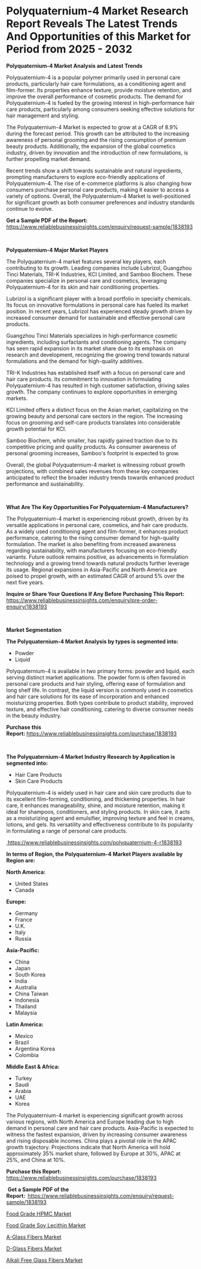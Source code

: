 <p><h1>Polyquaternium-4 Market Research Report Reveals The Latest Trends And Opportunities of this Market for Period from 2025 - 2032</h1></p><p><strong>Polyquaternium-4 Market Analysis and Latest Trends</strong></p>
<p><p>Polyquaternium-4 is a popular polymer primarily used in personal care products, particularly hair care formulations, as a conditioning agent and film-former. Its properties enhance texture, provide moisture retention, and improve the overall performance of cosmetic products. The demand for Polyquaternium-4 is fueled by the growing interest in high-performance hair care products, particularly among consumers seeking effective solutions for hair management and styling.</p><p>The Polyquaternium-4 Market is expected to grow at a CAGR of 8.9% during the forecast period. This growth can be attributed to the increasing awareness of personal grooming and the rising consumption of premium beauty products. Additionally, the expansion of the global cosmetics industry, driven by innovation and the introduction of new formulations, is further propelling market demand.</p><p>Recent trends show a shift towards sustainable and natural ingredients, prompting manufacturers to explore eco-friendly applications of Polyquaternium-4. The rise of e-commerce platforms is also changing how consumers purchase personal care products, making it easier to access a variety of options. Overall, the Polyquaternium-4 Market is well-positioned for significant growth as both consumer preferences and industry standards continue to evolve.</p></p>
<p><strong>Get a Sample PDF of the Report:&nbsp;</strong> <a href="https://www.reliablebusinessinsights.com/enquiry/request-sample/1838193?utm_campaign=1873&utm_medium=2&utm_source=Github&utm_content=ia&utm_term=03042025&utm_id=polyquaternium-4">https://www.reliablebusinessinsights.com/enquiry/request-sample/1838193</a></p>
<p>&nbsp;</p>
<p><strong>Polyquaternium-4 Major Market Players</strong></p>
<p><p>The Polyquaternium-4 market features several key players, each contributing to its growth. Leading companies include Lubrizol, Guangzhou Tinci Materials, TRI-K Industries, KCI Limited, and Samboo Biochem. These companies specialize in personal care and cosmetics, leveraging Polyquaternium-4 for its skin and hair conditioning properties.</p><p>Lubrizol is a significant player with a broad portfolio in specialty chemicals. Its focus on innovative formulations in personal care has fueled its market position.  In recent years, Lubrizol has experienced steady growth driven by increased consumer demand for sustainable and effective personal care products.</p><p>Guangzhou Tinci Materials specializes in high-performance cosmetic ingredients, including surfactants and conditioning agents. The company has seen rapid expansion in its market share due to its emphasis on research and development, recognizing the growing trend towards natural formulations and the demand for high-quality additives.</p><p>TRI-K Industries has established itself with a focus on personal care and hair care products. Its commitment to innovation in formulating Polyquaternium-4 has resulted in high customer satisfaction, driving sales growth. The company continues to explore opportunities in emerging markets.</p><p>KCI Limited offers a distinct focus on the Asian market, capitalizing on the growing beauty and personal care sectors in the region. The increasing focus on grooming and self-care products translates into considerable growth potential for KCI.</p><p>Samboo Biochem, while smaller, has rapidly gained traction due to its competitive pricing and quality products. As consumer awareness of personal grooming increases, Samboo's footprint is expected to grow.</p><p>Overall, the global Polyquaternium-4 market is witnessing robust growth projections, with combined sales revenues from these key companies anticipated to reflect the broader industry trends towards enhanced product performance and sustainability.</p></p>
<p>&nbsp;</p>
<p><strong>What Are The Key Opportunities For Polyquaternium-4 Manufacturers?</strong></p>
<p><p>The Polyquaternium-4 market is experiencing robust growth, driven by its versatile applications in personal care, cosmetics, and hair care products. As a widely used conditioning agent and film-former, it enhances product performance, catering to the rising consumer demand for high-quality formulation. The market is also benefiting from increased awareness regarding sustainability, with manufacturers focusing on eco-friendly variants. Future outlook remains positive, as advancements in formulation technology and a growing trend towards natural products further leverage its usage. Regional expansions in Asia-Pacific and North America are poised to propel growth, with an estimated CAGR of around 5% over the next five years.</p></p>
<p><strong>Inquire or Share Your Questions If Any Before Purchasing This Report:</strong> <a href="https://www.reliablebusinessinsights.com/enquiry/pre-order-enquiry/1838193?utm_campaign=1873&utm_medium=2&utm_source=Github&utm_content=ia&utm_term=03042025&utm_id=polyquaternium-4">https://www.reliablebusinessinsights.com/enquiry/pre-order-enquiry/1838193</a></p>
<p>&nbsp;</p>
<p><strong>Market Segmentation</strong></p>
<p><strong>The Polyquaternium-4 Market Analysis by types is segmented into:</strong></p>
<p><ul><li>Powder</li><li>Liquid</li></ul></p>
<p><p>Polyquaternium-4 is available in two primary forms: powder and liquid, each serving distinct market applications. The powder form is often favored in personal care products and hair styling, offering ease of formulation and long shelf life. In contrast, the liquid version is commonly used in cosmetics and hair care solutions for its ease of incorporation and enhanced moisturizing properties. Both types contribute to product stability, improved texture, and effective hair conditioning, catering to diverse consumer needs in the beauty industry.</p></p>
<p><strong>Purchase this Report:&nbsp;</strong><a href="https://www.reliablebusinessinsights.com/purchase/1838193?utm_campaign=1873&utm_medium=2&utm_source=Github&utm_content=ia&utm_term=03042025&utm_id=polyquaternium-4">https://www.reliablebusinessinsights.com/purchase/1838193</a></p>
<p>&nbsp;</p>
<p><strong>The Polyquaternium-4 Market Industry Research by Application is segmented into:</strong></p>
<p><ul><li>Hair Care Products</li><li>Skin Care Products</li></ul></p>
<p><p>Polyquaternium-4 is widely used in hair care and skin care products due to its excellent film-forming, conditioning, and thickening properties. In hair care, it enhances manageability, shine, and moisture retention, making it ideal for shampoos, conditioners, and styling products. In skin care, it acts as a moisturizing agent and emulsifier, improving texture and feel in creams, lotions, and gels. Its versatility and effectiveness contribute to its popularity in formulating a range of personal care products.</p></p>
<p><a href="https://www.reliablebusinessinsights.com/polyquaternium-4-r1838193?utm_campaign=1873&utm_medium=2&utm_source=Github&utm_content=ia&utm_term=03042025&utm_id=polyquaternium-4">&nbsp;https://www.reliablebusinessinsights.com/polyquaternium-4-r1838193</a></p>
<p><strong>In terms of Region, the Polyquaternium-4 Market Players available by Region are:</strong></p>
<p>
    <p> <strong> North America: </strong>
        <ul>
            <li>United States</li>
            <li>Canada</li>
        </ul>
        </p> 
    <p> <strong> Europe: </strong>
        <ul>
            <li>Germany</li>
            <li>France</li>
            <li>U.K.</li>
            <li>Italy</li>
            <li>Russia</li>
        </ul>
        </p> 
    <p> <strong> Asia-Pacific: </strong>
        <ul>
            <li>China</li>
            <li>Japan</li>
            <li>South Korea</li>
            <li>India</li>
            <li>Australia</li>
            <li>China Taiwan</li>
            <li>Indonesia</li>
            <li>Thailand</li>
            <li>Malaysia</li>
        </ul>
        </p> 
    <p> <strong> Latin America: </strong>
        <ul>
            <li>Mexico</li>
            <li>Brazil</li>
            <li>Argentina Korea</li>
            <li>Colombia</li>
        </ul>
        </p> 
    <p> <strong> Middle East & Africa: </strong>
        <ul>
            <li>Turkey</li>
            <li>Saudi</li>
            <li>Arabia</li>
            <li>UAE</li>
            <li>Korea</li>
        </ul>
    </p>
    </p>
<p><p>The Polyquaternium-4 market is experiencing significant growth across various regions, with North America and Europe leading due to high demand in personal care and hair care products. Asia-Pacific is expected to witness the fastest expansion, driven by increasing consumer awareness and rising disposable incomes. China plays a pivotal role in the APAC growth trajectory. Projections indicate that North America will hold approximately 35% market share, followed by Europe at 30%, APAC at 25%, and China at 10%.</p></p>
<p><strong>Purchase this Report: </strong><a href="https://www.reliablebusinessinsights.com/purchase/1838193?utm_campaign=1873&utm_medium=2&utm_source=Github&utm_content=ia&utm_term=03042025&utm_id=polyquaternium-4">https://www.reliablebusinessinsights.com/purchase/1838193</a></p>
<p>&nbsp;<strong>Get a Sample PDF of the Report:&nbsp;&nbsp;</strong><a href="https://www.reliablebusinessinsights.com/enquiry/request-sample/1838193?utm_campaign=1873&utm_medium=2&utm_source=Github&utm_content=ia&utm_term=03042025&utm_id=polyquaternium-4">https://www.reliablebusinessinsights.com/enquiry/request-sample/1838193</a></p>
<p><strong></strong></p>
<p><p><a href="https://github.com/bettysbozer/Market-Research-Report-List-1/blob/main/food-grade-hpmc-market.md?utm_campaign=1873&utm_medium=2&utm_source=Github&utm_content=ia&utm_term=03042025&utm_id=polyquaternium-4">Food Grade HPMC Market</a></p><p><a href="https://github.com/safurdorthu8/Market-Research-Report-List-1/blob/main/food-grade-soy-lecithin-market.md?utm_campaign=1873&utm_medium=2&utm_source=Github&utm_content=ia&utm_term=03042025&utm_id=polyquaternium-4">Food Grade Soy Lecithin Market</a></p><p><a href="https://github.com/artussavasrv/Market-Research-Report-List-1/blob/main/a-glass-fibers-market.md?utm_campaign=1873&utm_medium=2&utm_source=Github&utm_content=ia&utm_term=03042025&utm_id=polyquaternium-4">A-Glass Fibers Market</a></p><p><a href="https://github.com/achilekirwan/Market-Research-Report-List-1/blob/main/d-glass-fibers-market.md?utm_campaign=1873&utm_medium=2&utm_source=Github&utm_content=ia&utm_term=03042025&utm_id=polyquaternium-4">D-Glass Fibers Market</a></p><p><a href="https://github.com/yosenadhler/Market-Research-Report-List-1/blob/main/alkali-free-glass-fibers-market.md?utm_campaign=1873&utm_medium=2&utm_source=Github&utm_content=ia&utm_term=03042025&utm_id=polyquaternium-4">Alkali Free Glass Fibers Market</a></p></p>